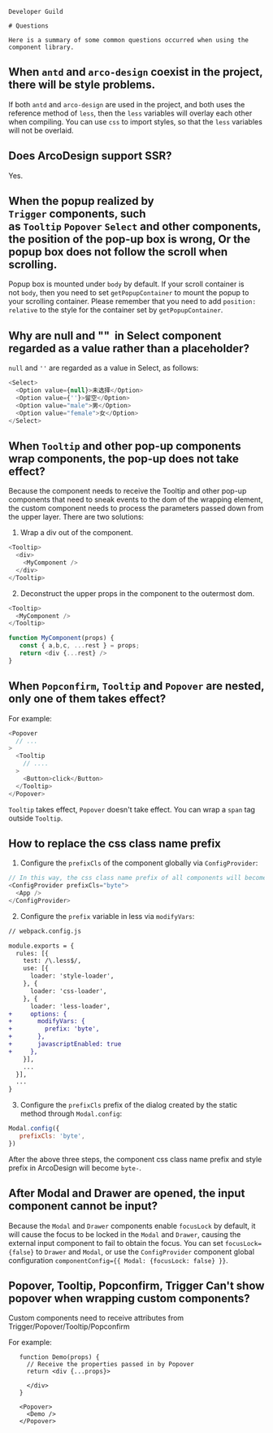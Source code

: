 `````
Developer Guild

# Questions

Here is a summary of some common questions occurred when using the component library.
`````

## When `antd` and `arco-design` coexist in the project, there will be style problems.

If both `antd` and `arco-design` are used in the project, and both uses the reference method of `less`, then the `less` variables will overlay each other when compiling. You can use `css` to import styles, so that the `less` variables will not be overlaid.

## Does ArcoDesign support SSR?

Yes.

## When the popup realized by `Trigger` components, such as `Tooltip` `Popover` `Select` and other components, the position of the pop-up box is wrong, Or the popup box does not follow the scroll when scrolling.

Popup box is mounted under `body` by default. If your scroll container is not `body`, then you need to set `getPopupContainer` to mount the popup to your scrolling container. Please remember that you need to add `position: relative` to the style for the container set by `getPopupContainer`.

## Why are null and ""  in Select component regarded as a value rather than a placeholder?

`null` and `''` are regarded as a value in Select, as follows:

```js
<Select>
  <Option value={null}>未选择</Option>
  <Option value={''}>留空</Option>
  <Option value="male">男</Option>
  <Option value="female">女</Option>
</Select>
```

## When `Tooltip` and other pop-up components wrap components, the pop-up does not take effect?

Because the component needs to receive the Tooltip and other pop-up components that need to sneak events to the dom of the wrapping element, the custom component needs to process the parameters passed down from the upper layer. There are two solutions:

1. Wrap a div out of the component.

```js
<Tooltip>
  <div>
    <MyComponent />
  </div>
</Tooltip>
```

2. Deconstruct the upper props in the component to the outermost dom.

```js
<Tooltip>
  <MyComponent />
</Tooltip>

function MyComponent(props) {
   const { a,b,c, ...rest } = props;
   return <div {...rest} />
}
```

## When `Popconfirm`, `Tooltip` and `Popover` are nested, only one of them takes effect?

For example:

```js
<Popover
  // ...
>
  <Tooltip
    // ....
  >
    <Button>click</Button>
  </Tooltip>
</Popover>
```

`Tooltip` takes effect, `Popover` doesn't take effect. You can wrap a `span` tag outside `Tooltip`.

## How to replace the css class name prefix

1. Configure the `prefixCls` of the component globally via `ConfigProvider`:

```js
// In this way, the css class name prefix of all components will become byte, and the default is arco.
<ConfigProvider prefixCls="byte">
  <App />
</ConfigProvider>
```

2. Configure the `prefix` variable in less via `modifyVars`:

```diff
// webpack.config.js

module.exports = {
  rules: [{
    test: /\.less$/,
    use: [{
      loader: 'style-loader',
    }, {
      loader: 'css-loader',
    }, {
      loader: 'less-loader',
+     options: {
+       modifyVars: {
+         prefix: 'byte',
+       },
+       javascriptEnabled: true
+     },
    }],
    ...
  }],
  ...
}
```

3. Configure the `prefixCls` prefix of the dialog created by the static method through `Modal.config`:

```js
Modal.config({
   prefixCls: 'byte',
})
```

After the above three steps, the component css class name prefix and style prefix in ArcoDesign will become `byte-`.

## After Modal and Drawer are opened, the input component cannot be input?

Because the `Modal` and `Drawer` components enable `focusLock` by default, it will cause the focus to be locked in the `Modal` and `Drawer`, causing the external input component to fail to obtain the focus.
You can set `focusLock={false}` to `Drawer` and `Modal`, or use the `ConfigProvider` component global configuration `componentConfig={{ Modal: {focusLock: false} }}`.

## Popover, Tooltip, Popconfirm, Trigger Can't show popover when wrapping custom components?

Custom components need to receive attributes from Trigger/Popover/Tooltip/Popconfirm

For example:

````
   function Demo(props) {
     // Receive the properties passed in by Popover
     return <div {...props}>

     </div>
   }

   <Popover>
     <Demo />
   </Popover>
````
